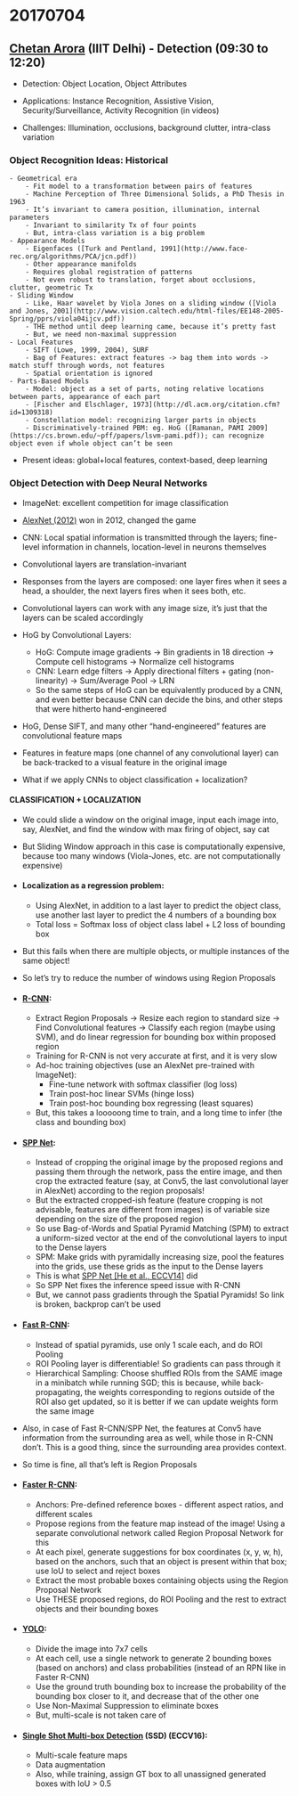 
# 20170704

## [Chetan Arora](http://faculty.iiitd.ac.in/~chetan/) (IIIT Delhi) - Detection (09:30 to 12:20)

- Detection: Object Location, Object Attributes

- Applications: Instance Recognition, Assistive Vision, Security/Surveillance, Activity Recognition (in videos)

- Challenges: Illumination, occlusions, background clutter, intra-class variation

### Object Recognition Ideas: Historical
    - Geometrical era
        - Fit model to a transformation between pairs of features
        - Machine Perception of Three Dimensional Solids, a PhD Thesis in 1963
        - It’s invariant to camera position, illumination, internal parameters
        - Invariant to similarity Tx of four points
        - But, intra-class variation is a big problem
    - Appearance Models
        - Eigenfaces ([Turk and Pentland, 1991](http://www.face-rec.org/algorithms/PCA/jcn.pdf))
        - Other appearance manifolds
        - Requires global registration of patterns
        - Not even robust to translation, forget about occlusions, clutter, geometric Tx
    - Sliding Window
        - Like, Haar wavelet by Viola Jones on a sliding window ([Viola and Jones, 2001](http://www.vision.caltech.edu/html-files/EE148-2005-Spring/pprs/viola04ijcv.pdf))
        - THE method until deep learning came, because it’s pretty fast
        - But, we need non-maximal suppression
    - Local Features
        - SIFT (Lowe, 1999, 2004), SURF
        - Bag of Features: extract features -> bag them into words -> match stuff through words, not features
        - Spatial orientation is ignored
    - Parts-Based Models
        - Model: object as a set of parts, noting relative locations between parts, appearance of each part
        - [Fischer and Elschlager, 1973](http://dl.acm.org/citation.cfm?id=1309318)
        - Constellation model: recognizing larger parts in objects
        - Discriminatively-trained PBM: eg. HoG ([Ramanan, PAMI 2009](https://cs.brown.edu/~pff/papers/lsvm-pami.pdf)); can recognize object even if whole object can’t be seen

- Present ideas: global+local features, context-based, deep learning

### Object Detection with Deep Neural Networks

- ImageNet: excellent competition for image classification 

- [AlexNet (2012)](https://papers.nips.cc/paper/4824-imagenet-classification-with-deep-convolutional-neural-networks.pdf) won in 2012, changed the game

- CNN: Local spatial information is transmitted through the layers; fine-level information in channels, location-level in neurons themselves

- Convolutional layers are translation-invariant

- Responses from the layers are composed: one layer fires when it sees a head, a shoulder, the next layers fires when it sees both, etc.

- Convolutional layers can work with any image size, it’s just that the layers can be scaled accordingly

- HoG by Convolutional Layers:
    - HoG: Compute image gradients -> Bin gradients in 18 direction -> Compute cell histograms -> Normalize cell histograms
    - CNN: Learn edge filters -> Apply directional filters + gating (non-linearity) -> Sum/Average Pool -> LRN
    - So the same steps of HoG can be equivalently produced by a CNN, and even better because CNN can decide the bins, and other steps that were hitherto hand-engineered

- HoG, Dense SIFT, and many other “hand-engineered” features are convolutional feature maps

- Features in feature maps (one channel of any convolutional layer) can be back-tracked to a visual feature in the original image

- What if we apply CNNs to object classification + localization?

#### CLASSIFICATION + LOCALIZATION

- We could slide a window on the original image, input each image into, say, AlexNet, and find the window with max firing of object, say cat

- But Sliding Window approach in this case is computationally expensive, because too many windows (Viola-Jones, etc. are not computationally expensive)

- #### Localization as a regression problem:
    - Using AlexNet, in addition to a last layer to predict the object class, use another last layer to predict the 4 numbers of a bounding box
    - Total loss = Softmax loss of object class label + L2 loss of bounding box

- But this fails when there are multiple objects, or multiple instances of the same object!


- So let’s try to reduce the number of windows using Region Proposals

- #### [R-CNN](https://arxiv.org/abs/1311.2524):
    - Extract Region Proposals -> Resize each region to standard size -> Find Convolutional features -> Classify each region (maybe using SVM), and do linear regression for bounding box within proposed region
    - Training for R-CNN is not very accurate at first, and it is very slow
    - Ad-hoc training objectives (use an AlexNet pre-trained with ImageNet):
        - Fine-tune network with softmax classifier (log loss)
        - Train post-hoc linear SVMs (hinge loss)
        - Train post-hoc bounding box regressing (least squares)
    - But, this takes a looooong time to train, and a long time to infer (the class and bounding box)

- #### [SPP Net](https://arxiv.org/abs/1406.4729):
    - Instead of cropping the original image by the proposed regions and passing them through the network, pass the entire image, and then crop the extracted feature (say, at Conv5, the last convolutional layer in AlexNet) according to the region proposals!
    - But the extracted cropped-ish feature (feature cropping is not advisable, features are different from images) is of variable size depending on the size of the proposed region
    - So use Bag-of-Words and Spatial Pyramid Matching (SPM) to extract a uniform-sized vector at the end of the convolutional layers to input to the Dense layers
    - SPM: Make grids with pyramidally increasing size, pool the features into the grids, use these grids as the input to the Dense layers
    - This is what [SPP Net [He et al., ECCV14]](https://arxiv.org/abs/1406.4729) did
    - So SPP Net fixes the inference speed issue with R-CNN
    - But, we cannot pass gradients through the Spatial Pyramids! So link is broken, backprop can’t be used

- #### [Fast R-CNN](https://arxiv.org/abs/1504.08083):
    - Instead of spatial pyramids, use only 1 scale each, and do ROI Pooling
    - ROI Pooling layer is differentiable! So gradients can pass through it
    - Hierarchical Sampling: Choose shuffled ROIs from the SAME image in a minibatch while running SGD; this is because, while back-propagating, the weights corresponding to regions outside of the ROI also get updated, so it is better if we can update weights form the same image

- Also, in case of Fast R-CNN/SPP Net, the features at Conv5 have information from the surrounding area as well, while those in R-CNN don’t. This is a good thing, since the surrounding area provides context.

- So time is fine, all that’s left is Region Proposals

- #### [Faster R-CNN](https://arxiv.org/abs/1506.01497):
    - Anchors: Pre-defined reference boxes - different aspect ratios, and different scales
    - Propose regions from the feature map instead of the image! Using a separate convolutional network called Region Proposal Network for this
    - At each pixel, generate suggestions for box coordinates (x, y, w, h), based on the anchors, such that an object is present within that box; use IoU to select and reject boxes
    - Extract the most probable boxes containing objects using the Region Proposal Network
    - Use THESE proposed regions, do ROI Pooling and the rest to extract objects and their bounding boxes

- #### [YOLO](https://arxiv.org/abs/1506.02640):
   - Divide the image into 7x7 cells
    - At each cell, use a single network to generate 2 bounding boxes (based on anchors) and class probabilities (instead of an RPN like in Faster R-CNN)
    - Use the ground truth bounding box to increase the probability of the bounding box closer to it, and decrease that of the other one
    - Use Non-Maximal Suppression to eliminate boxes
    - But, multi-scale is not taken care of

- #### [Single Shot Multi-box Detection](https://arxiv.org/abs/1512.02325) (SSD) (ECCV16):
    - Multi-scale feature maps
    - Data augmentation
    - Also, while training, assign GT box to all unassigned generated boxes with IoU > 0.5
